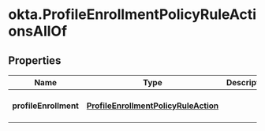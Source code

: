 # okta.ProfileEnrollmentPolicyRuleActionsAllOf

## Properties

Name | Type | Description | Notes
------------ | ------------- | ------------- | -------------
**profileEnrollment** | [**ProfileEnrollmentPolicyRuleAction**](ProfileEnrollmentPolicyRuleAction.md) |  | [optional] [default to undefined]

